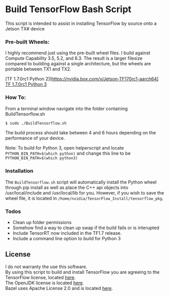 # Build TensorFlow Bash Script

This script is intended to assist in installing TensorFlow by source onto a Jetson TX# device

### Pre-built Wheels:

I highly recommend just using the pre-built wheel files.  I build against Compute Capability 3.5, 5.2, and 6.3.  The result is a larger filesize compared to building against a single architecture, but the wheels are portable between TX1 and TX2.

[TF 1.7.0rc1 Python 2])https://nvidia.box.com/v/Jetson-TF170rc1-aarch64]
[TF 1.7.0rc1 Python 3](https://nvidia.box.com/v/Jetson-TF170rc1-Py3)


### How To:

From a terminal window navigate into the folder containing BuildTensorflow.sh

```sh
$ sudo ./BuildTensorflow.sh
```

The build process should take between 4 and 6 hours depending on the performance of your device.

Note:  To build for Python 3, open helperscript and locate ```PYTHON_BIN_PATH=$(which python)``` and change this line to be ```PYTHON_BIN_PATH=$(which python3)```

### Installation

The ```BuildTensorflow.sh``` script will automatically install the Python wheel through pip install as well as place the C++ api objects into /usr/local/include and /usr/local/lib for you.  However, if you wish to save the wheel file, it is located in ```/home/nvidia/TensorFlow_Install/tensorflow_pkg```.


### Todos
* Clean up folder permissions
* Somehow find a way to clean up swap if the build fails or is interupted
* Include TensorRT now included in the TF1.7 release.
* Include a command line option to build for Python 3

License
----
I do not warranty the use this software.  
By using this script to build and install TensorFlow you are agreeing to the TensorFlow license, located 
[here](https://github.com/tensorflow/tensorflow/blob/master/LICENSE).  
The OpenJDK license is located [here](http://openjdk.java.net/legal/binary-license-2007-08-02.html).  
Bazel uses Apache License 2.0 and is located [here](https://github.com/bazelbuild/bazel/blob/master/LICENSE).